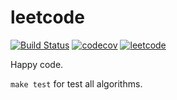 # leetcode

[![Build Status](https://github.com/adevjoe/leetcode/workflows/Test/badge.svg)](https://github.com/adevjoe/leetcode)
[![codecov](https://codecov.io/gh/adevjoe/leetcode/branch/master/graph/badge.svg)](https://codecov.io/gh/adevjoe/leetcode)
[![leetcode](https://lc.coding.gs/v1/solved/adevjoe.svg?logo=leetcode)](https://leetcode.com/adevjoe/)

Happy code.

`make test` for test all algorithms.